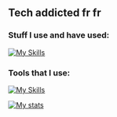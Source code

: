 ## Tech addicted fr fr

### Stuff I use and have used:
[![My Skills](https://skillicons.dev/icons?i=html,css,js,ts,react,tailwind,bootstrap,sass,py,c,bash&perline=11)](https://skillicons.dev)

### Tools that I use:
[![My Skills](https://skillicons.dev/icons?i=linux,arduino,git,github,pr,figma,notion,vscode&perline=8)](https://skillicons.dev)

[![My stats](https://github-readme-stats.vercel.app/api?username=theonlyoneferkk&theme=dark)](https://github.com/anuraghazra/github-readme-stats)
